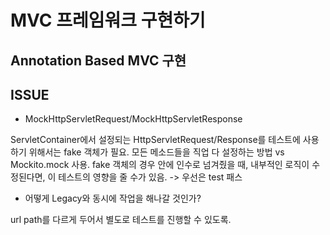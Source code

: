 # MVC 프레임워크 구현하기

## Annotation Based MVC 구현

## ISSUE

- MockHttpServletRequest/MockHttpServletResponse

ServletContainer에서 설정되는 HttpServletRequest/Response를 테스트에 사용하기 위해서는 fake 객체가 필요. 모든 메소드들을 직업 다 설정하는
방법 vs Mockito.mock 사용.
fake 객체의 경우 안에 인수로 넘겨줬을 때, 내부적인 로직이 수정된다면, 이 테스트의 영향을 줄 수가 있음.
-> 우선은 test 패스

- 어떻게 Legacy와 동시에 작업을 해나갈 것인가?

url path를 다르게 두어서 별도로 테스트를 진행할 수 있도록.
